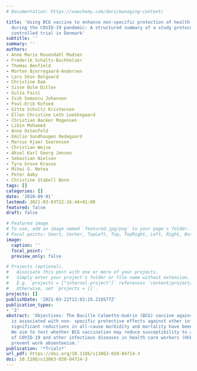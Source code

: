 ```yaml
---
# Documentation: https://wowchemy.com/docs/managing-content/

title: 'Using BCG vaccine to enhance non-specific protection of health care workers
  during the COVID-19 pandemic: A structured summary of a study protocol for a randomised
  controlled trial in Denmark'
subtitle: ''
summary: ''
authors:
- Anne Marie Rosendahl Madsen
- Frederik Schaltz-Buchholzer
- Thomas Benfield
- Morten Bjerregaard-Andersen
- Lars Skov Dalgaard
- Christine Dam
- Sisse Bolm Ditlev
- Gulia Faizi
- Isik Somuncu Johansen
- Poul-Erik Kofoed
- Gitte Schultz Kristensen
- Ellen Christine Leth Loekkegaard
- Christian Backer Mogensen
- Libin Mohamed
- Anne Ostenfeld
- Emilie Sundhaugen Oedegaard
- Marcus Kjaer Soerensen
- Christian Wejse
- Aksel Karl Georg Jensen
- Sebastian Nielsen
- Tyra Grove Krause
- Mihai G. Netea
- Peter Aaby
- Christine Stabell Benn
tags: []
categories: []
date: '2020-09-01'
lastmod: 2021-03-03T22:16:44+01:00
featured: false
draft: false

# Featured image
# To use, add an image named `featured.jpg/png` to your page's folder.
# Focal points: Smart, Center, TopLeft, Top, TopRight, Left, Right, BottomLeft, Bottom, BottomRight.
image:
  caption: ''
  focal_point: ''
  preview_only: false

# Projects (optional).
#   Associate this post with one or more of your projects.
#   Simply enter your project's folder or file name without extension.
#   E.g. `projects = ["internal-project"]` references `content/project/deep-learning/index.md`.
#   Otherwise, set `projects = []`.
projects: []
publishDate: '2021-03-22T12:02:15.218577Z'
publication_types:
- '2'
abstract: 'Objectives: The Bacille Calmette-Guérin (BCG) vaccine against tuberculosis
  is associated with non- specific protective effects against other infections, and
  significant reductions in all-cause morbidity and mortality have been reported.
  We aim to test whether BCG vaccination may reduce susceptibility to and/or the severity
  of COVID-19 and other infectious diseases in health care workers (HCW) and thus
  prevent work absenteeism.'
publication: '*Trials*'
url_pdf: https://doi.org/10.1186/s13063-020-04714-3
doi: 10.1186/s13063-020-04714-3
---
```


